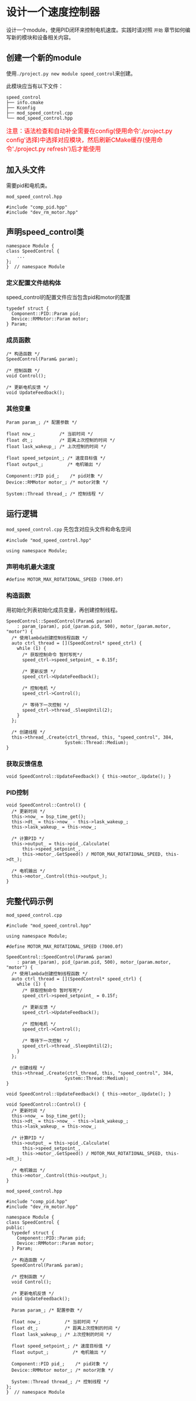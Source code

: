 # 设计一个速度控制器

设计一个module，使用PID闭环来控制电机速度。实践时请对照 `开始` 章节如何编写新的模块和设备相关内容。

## 创建一个新的module

使用`./project.py new module speed_control`来创建。

此模块应当有以下文件：

    speed_control
    ├── info.cmake
    ├── Kconfig
    ├── mod_speed_control.cpp
    └── mod_speed_control.hpp

<font color=red size=3>注意：语法检查和自动补全需要在config(使用命令'./project.py config'选择)中选择对应模块，然后刷新CMake缓存(使用命令'./project.py refresh')后才能使用</font>

## 加入头文件

需要pid和电机类。

 `mod_speed_control.hpp`

    #include "comp_pid.hpp"
    #include "dev_rm_motor.hpp"

## 声明speed_control类

    namespace Module {
    class SpeedControl {
        ...
    };
    }  // namespace Module

### 定义配置文件结构体

speed_control的配置文件应当包含pid和motor的配置

    typedef struct {
      Component::PID::Param pid;
      Device::RMMotor::Param motor;
    } Param;

### 成员函数

    /* 构造函数 */
    SpeedControl(Param& param);

    /* 控制函数 */
    void Control();

    /* 更新电机反馈 */
    void UpdateFeedback();

### 其他变量

    Param param_; /* 配置参数 */

    float now_;         /* 当前时间 */
    float dt_;          /* 距离上次控制的时间 */
    float lask_wakeup_; /* 上次控制的时间 */

    float speed_setpoint_; /* 速度目标值 */
    float output_;         /* 电机输出 */

    Component::PID pid_;    /* pid对象 */
    Device::RMMotor motor_; /* motor对象 */

    System::Thread thread_; /* 控制线程 */

## 运行逻辑

`mod_speed_control.cpp` 先包含对应头文件和命名空间

    #include "mod_speed_control.hpp"

    using namespace Module;

### 声明电机最大速度

    #define MOTOR_MAX_ROTATIONAL_SPEED (7000.0f)

### 构造函数

用初始化列表初始化成员变量，再创建控制线程。

    SpeedControl::SpeedControl(Param& param)
        : param_(param), pid_(param.pid, 500), motor_(param.motor, "motor") {
      /* 使用lambda创建控制线程函数 */
      auto ctrl_thread = [](SpeedControl* speed_ctrl) {
        while (1) {
          /* 获取控制命令 暂时写死*/
          speed_ctrl->speed_setpoint_ = 0.15f;

          /* 更新反馈 */
          speed_ctrl->UpdateFeedback();

          /* 控制电机 */
          speed_ctrl->Control();

          /* 等待下一次控制 */
          speed_ctrl->thread_.SleepUntil(2);
        }
      };

      /* 创建线程 */
      this->thread_.Create(ctrl_thread, this, "speed_control", 384,
                          System::Thread::Medium);
    }

### 获取反馈信息

    void SpeedControl::UpdateFeedback() { this->motor_.Update(); }

### PID控制

    void SpeedControl::Control() {
      /* 更新时间 */
      this->now_ = bsp_time_get();
      this->dt_ = this->now_ - this->lask_wakeup_;
      this->lask_wakeup_ = this->now_;

      /* 计算PID */
      this->output_ = this->pid_.Calculate(
          this->speed_setpoint_,
          this->motor_.GetSpeed() / MOTOR_MAX_ROTATIONAL_SPEED, this->dt_);

      /* 电机输出 */
      this->motor_.Control(this->output_);
    }

## 完整代码示例

 `mod_speed_control.cpp`

    #include "mod_speed_control.hpp"

    using namespace Module;

    #define MOTOR_MAX_ROTATIONAL_SPEED (7000.0f)

    SpeedControl::SpeedControl(Param& param)
        : param_(param), pid_(param.pid, 500), motor_(param.motor, "motor") {
      /* 使用lambda创建控制线程函数 */
      auto ctrl_thread = [](SpeedControl* speed_ctrl) {
        while (1) {
          /* 获取控制命令 暂时写死*/
          speed_ctrl->speed_setpoint_ = 0.15f;

          /* 更新反馈 */
          speed_ctrl->UpdateFeedback();

          /* 控制电机 */
          speed_ctrl->Control();

          /* 等待下一次控制 */
          speed_ctrl->thread_.SleepUntil(2);
        }
      };

      /* 创建线程 */
      this->thread_.Create(ctrl_thread, this, "speed_control", 384,
                          System::Thread::Medium);
    }

    void SpeedControl::UpdateFeedback() { this->motor_.Update(); }

    void SpeedControl::Control() {
      /* 更新时间 */
      this->now_ = bsp_time_get();
      this->dt_ = this->now_ - this->lask_wakeup_;
      this->lask_wakeup_ = this->now_;

      /* 计算PID */
      this->output_ = this->pid_.Calculate(
          this->speed_setpoint_,
          this->motor_.GetSpeed() / MOTOR_MAX_ROTATIONAL_SPEED, this->dt_);

      /* 电机输出 */
      this->motor_.Control(this->output_);
    }

 `mod_speed_control.hpp`

    #include "comp_pid.hpp"
    #include "dev_rm_motor.hpp"

    namespace Module {
    class SpeedControl {
    public:
      typedef struct {
        Component::PID::Param pid;
        Device::RMMotor::Param motor;
      } Param;

      /* 构造函数 */
      SpeedControl(Param& param);

      /* 控制函数 */
      void Control();

      /* 更新电机反馈 */
      void UpdateFeedback();

      Param param_; /* 配置参数 */

      float now_;         /* 当前时间 */
      float dt_;          /* 距离上次控制的时间 */
      float lask_wakeup_; /* 上次控制的时间 */

      float speed_setpoint_; /* 速度目标值 */
      float output_;         /* 电机输出 */

      Component::PID pid_;    /* pid对象 */
      Device::RMMotor motor_; /* motor对象 */

      System::Thread thread_; /* 控制线程 */
    };
    }  // namespace Module
